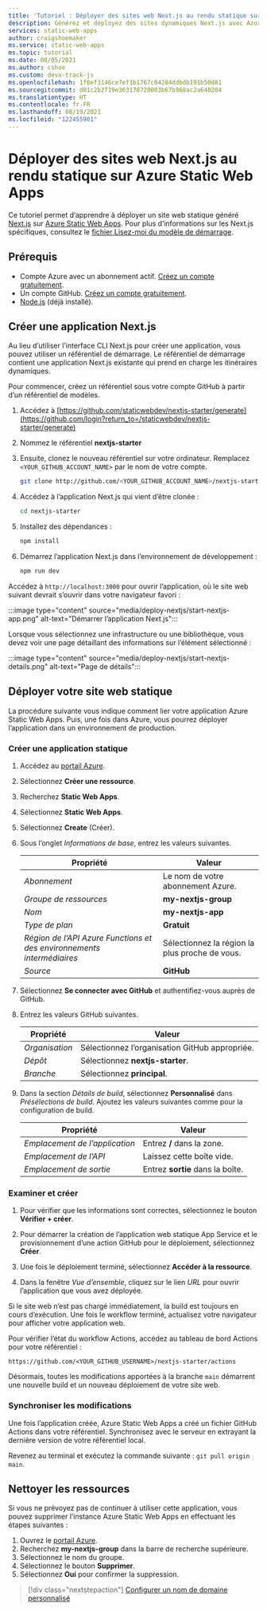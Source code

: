 ```yaml
---
title: 'Tutoriel : Déployer des sites web Next.js au rendu statique sur Azure Static Web Apps'
description: Générez et déployez des sites dynamiques Next.js avec Azure Static Web Apps.
services: static-web-apps
author: craigshoemaker
ms.service: static-web-apps
ms.topic: tutorial
ms.date: 08/05/2021
ms.author: cshoe
ms.custom: devx-track-js
ms.openlocfilehash: 1f8ef3146ce7ef1b1767c04284ddbdb191b50d81
ms.sourcegitcommit: d01c2b2719e363178720003b67b968ac2a640204
ms.translationtype: HT
ms.contentlocale: fr-FR
ms.lasthandoff: 08/19/2021
ms.locfileid: "122455901"
---
```

# <a name="deploy-static-rendered-nextjs-websites-on-azure-static-web-apps"></a>Déployer des sites web Next.js au rendu statique sur Azure Static Web Apps

Ce tutoriel permet d’apprendre à déployer un site web statique généré [Next.js](https://nextjs.org) sur [Azure Static Web Apps](overview.md). Pour plus d’informations sur les Next.js spécifiques, consultez le [fichier Lisez-moi du modèle de démarrage](https://github.com/staticwebdev/nextjs-starter#readme).

## <a name="prerequisites"></a>Prérequis

- Compte Azure avec un abonnement actif. [Créez un compte gratuitement](https://azure.microsoft.com/free/).
- Un compte GitHub. [Créez un compte gratuitement](https://github.com/join).
- [Node.js](https://nodejs.org) (déjà installé).

## <a name="set-up-a-nextjs-app"></a>Créer une application Next.js

Au lieu d’utiliser l’interface CLI Next.js pour créer une application, vous pouvez utiliser un référentiel de démarrage. Le référentiel de démarrage contient une application Next.js existante qui prend en charge les itinéraires dynamiques.

Pour commencer, créez un référentiel sous votre compte GitHub à partir d’un référentiel de modèles.

1. Accédez à [https://github.com/staticwebdev/nextjs-starter/generate](https://github.com/login?return_to=/staticwebdev/nextjs-starter/generate)
1. Nommez le référentiel **nextjs-starter**
1. Ensuite, clonez le nouveau référentiel sur votre ordinateur. Remplacez `<YOUR_GITHUB_ACCOUNT_NAME>` par le nom de votre compte.

    ```bash
    git clone http://github.com/<YOUR_GITHUB_ACCOUNT_NAME>/nextjs-starter
    ```

1. Accédez à l’application Next.js qui vient d’être clonée :

   ```bash
   cd nextjs-starter
   ```

1. Installez des dépendances :

    ```bash
    npm install
    ```

1. Démarrez l’application Next.js dans l’environnement de développement :

    ```bash
    npm run dev
    ```

Accédez à `http://localhost:3000` pour ouvrir l’application, où le site web suivant devrait s’ouvrir dans votre navigateur favori :

:::image type="content" source="media/deploy-nextjs/start-nextjs-app.png" alt-text="Démarrer l’application Next.js":::

Lorsque vous sélectionnez une infrastructure ou une bibliothèque, vous devez voir une page détaillant des informations sur l’élément sélectionné :

:::image type="content" source="media/deploy-nextjs/start-nextjs-details.png" alt-text="Page de détails":::

## <a name="deploy-your-static-website"></a>Déployer votre site web statique

La procédure suivante vous indique comment lier votre application Azure Static Web Apps. Puis, une fois dans Azure, vous pourrez déployer l’application dans un environnement de production.

### <a name="create-a-static-app"></a>Créer une application statique

1. Accédez au [portail Azure](https://portal.azure.com).
1. Sélectionnez **Créer une ressource**.
1. Recherchez **Static Web Apps**.
1. Sélectionnez **Static Web Apps**.
1. Sélectionnez **Create** (Créer).
1. Sous l’onglet _Informations de base_, entrez les valeurs suivantes.

    | Propriété | Valeur |
    | --- | --- |
    | _Abonnement_ | Le nom de votre abonnement Azure. |
    | _Groupe de ressources_ | **my-nextjs-group**  |
    | _Nom_ | **my-nextjs-app** |
    | _Type de plan_ | **Gratuit** |
    | _Région de l’API Azure Functions et des environnements intermédiaires_ | Sélectionnez la région la plus proche de vous. |
    | _Source_ | **GitHub** |

1. Sélectionnez **Se connecter avec GitHub** et authentifiez-vous auprès de GitHub.

1. Entrez les valeurs GitHub suivantes.

    | Propriété | Valeur |
    | --- | --- |
    | _Organisation_ | Sélectionnez l’organisation GitHub appropriée. |
    | _Dépôt_ | Sélectionnez **nextjs-starter**. |
    | _Branche_ | Sélectionnez **principal**. |

1. Dans la section _Détails de build_, sélectionnez **Personnalisé** dans _Présélections de build_. Ajoutez les valeurs suivantes comme pour la configuration de build.

    | Propriété | Valeur |
    | --- | --- |
    | _Emplacement de l’application_ | Entrez **/** dans la zone. |
    | _Emplacement de l’API_ | Laissez cette boîte vide. |
    | _Emplacement de sortie_ | Entrez **sortie** dans la boîte. |

### <a name="review-and-create"></a>Examiner et créer

1. Pour vérifier que les informations sont correctes, sélectionnez le bouton **Vérifier + créer**.

1. Pour démarrer la création de l’application web statique App Service et le provisionnement d’une action GitHub pour le déploiement, sélectionnez **Créer**.

1. Une fois le déploiement terminé, sélectionnez **Accéder à la ressource**.

1. Dans la fenêtre _Vue d’ensemble_, cliquez sur le lien *URL* pour ouvrir l’application que vous avez déployée.

Si le site web n’est pas chargé immédiatement, la build est toujours en cours d’exécution. Une fois le workflow terminé, actualisez votre navigateur pour afficher votre application web.

Pour vérifier l’état du workflow Actions, accédez au tableau de bord Actions pour votre référentiel :

```url
https://github.com/<YOUR_GITHUB_USERNAME>/nextjs-starter/actions
```

Désormais, toutes les modifications apportées à la branche `main` démarrent une nouvelle build et un nouveau déploiement de votre site web.

### <a name="sync-changes"></a>Synchroniser les modifications

Une fois l’application créée, Azure Static Web Apps a créé un fichier GitHub Actions dans votre référentiel. Synchronisez avec le serveur en extrayant la dernière version de votre référentiel local.

Revenez au terminal et exécutez la commande suivante : `git pull origin main`.

## <a name="clean-up-resources"></a>Nettoyer les ressources

Si vous ne prévoyez pas de continuer à utiliser cette application, vous pouvez supprimer l’instance Azure Static Web Apps en effectuant les étapes suivantes :

1. Ouvrez le [portail Azure](https://portal.azure.com).
1. Recherchez **my-nextjs-group** dans la barre de recherche supérieure.
1. Sélectionnez le nom du groupe.
1. Sélectionnez le bouton **Supprimer**.
1. Sélectionnez **Oui** pour confirmer la suppression.

> [!div class="nextstepaction"]
> [Configurer un nom de domaine personnalisé](custom-domain.md)
